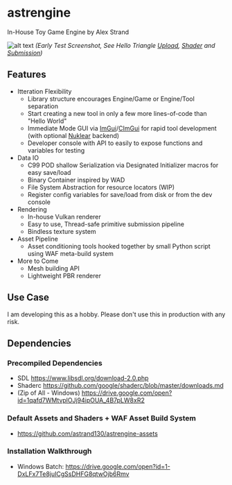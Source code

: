 # astrengine
In-House Toy Game Engine by Alex Strand

![alt text](https://github.com/astrand130/astrengine/blob/master/docs/Screenshots/HelloTriangle.PNG "HelloTriangle.png")
*(Early Test Screenshot, See Hello Triangle [Upload](https://github.com/astrand130/astrengine/blob/eeef48faa7062fec7acaef64f72084d15573025a/source/tests/main.c#L247), [Shader](https://github.com/astrand130/astrengine-assets/blob/da0f74192989d406283d0c2c96712f5306e6ad81/shaders/core/StandardScene_FX.glsl#L1) and [Submission](https://github.com/astrand130/astrengine/blob/eeef48faa7062fec7acaef64f72084d15573025a/source/tests/main.c#L46))*


## Features
* Itteration Flexibility
  * Library structure encourages Engine/Game or Engine/Tool separation
  * Start creating a new tool in only a few more lines-of-code than "Hello World"
  * Immediate Mode GUI via [ImGui](https://github.com/ocornut/imgui)/[CImGui](https://github.com/cimgui/cimgui) for rapid tool development (with optional [Nuklear](https://github.com/Immediate-Mode-UI/Nuklear) backend)
  * Developer console with API to easily to expose functions and variables for testing
* Data IO
  * C99 POD shallow Serialization via Designated Initializer macros for easy save/load
  * Binary Container inspired by WAD
  * File System Abstraction for resource locators (WIP)
  * Register config variables for save/load from disk or from the dev console
* Rendering
  * In-house Vulkan renderer
  * Easy to use, Thread-safe primitive submission pipeline
  * Bindless texture system
* Asset Pipeline
  * Asset conditioning tools hooked together by small Python script using WAF meta-build system
* More to Come
  * Mesh building API
  * Lightweight PBR renderer
 
## Use Case
I am developing this as a hobby. Please don't use this in production with any risk.

## Dependencies
### Precompiled Dependencies
* SDL https://www.libsdl.org/download-2.0.php
* Shaderc https://github.com/google/shaderc/blob/master/downloads.md
* (Zip of All - Windows) https://drive.google.com/open?id=1qafd7WMtvplOJj94ipOUA_4B7pLW8xR2
### Default Assets and Shaders + WAF Asset Build System
* https://github.com/astrand130/astrengine-assets
### Installation Walkthrough
* Windows Batch: https://drive.google.com/open?id=1-DxLFx7Te8juICgSsDHFG8qtwOjb6Rmv
